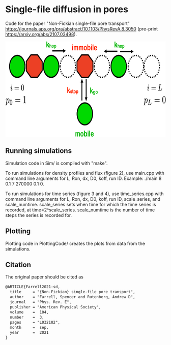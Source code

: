 # Single-file diffusion in pores
Code for the paper "Non-Fickian single-file pore transport" https://journals.aps.org/pra/abstract/10.1103/PhysRevA.8.3050 (pre-print https://arxiv.org/abs/2107.03498).

<p align="center"> 
<img src="diagram.png" width="714" height="300">
</p>

## Running simulations
Simulation code in Sim/ is compiled with "make".

To run simulations for density profiles and flux (figure 2), use main.cpp with command line arguments for L, Ron, dx, D0, koff, run ID. Example: ./main 8 0.1 7 270000 0.1 0.

To run simulations for time series (figure 3 and 4), use time_series.cpp with command line arguments for L, Ron, dx, D0, koff, run ID, scale_series, and scale_numtime. scale_series sets when time for which the time series is recorded, at time=2^scale_series. scale_numtime is the number of time steps the series is recorded for.

## Plotting
Plotting code in PlottingCode/ creates the plots from data from the simulations.

## Citation
The original paper should be cited as
```
@ARTICLE{Farrell2021-sd,
  title     = "{Non-Fickian} single-file pore transport",
  author    = "Farrell, Spencer and Rutenberg, Andrew D",
  journal   = "Phys. Rev. E",
  publisher = "American Physical Society",
  volume    =  104,
  number    =  3,
  pages     = "L032102",
  month     =  sep,
  year      =  2021
}

```